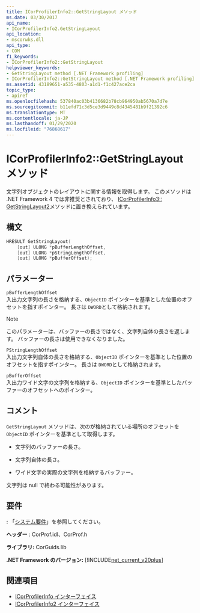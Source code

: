```yaml
---
title: ICorProfilerInfo2::GetStringLayout メソッド
ms.date: 03/30/2017
api_name:
- ICorProfilerInfo2.GetStringLayout
api_location:
- mscorwks.dll
api_type:
- COM
f1_keywords:
- ICorProfilerInfo2::GetStringLayout
helpviewer_keywords:
- GetStringLayout method [.NET Framework profiling]
- ICorProfilerInfo2::GetStringLayout method [.NET Framework profiling]
ms.assetid: 43189651-a535-4803-a1d1-f1c427ace2ca
topic_type:
- apiref
ms.openlocfilehash: 537840ac03b4136682b78cb964950ab5670a7d7e
ms.sourcegitcommit: b11efd71c3d5ce3d9449c8d4345481b9f21392c6
ms.translationtype: MT
ms.contentlocale: ja-JP
ms.lasthandoff: 01/29/2020
ms.locfileid: "76868617"
---
```

# <a name="icorprofilerinfo2getstringlayout-method"></a>ICorProfilerInfo2::GetStringLayout メソッド
文字列オブジェクトのレイアウトに関する情報を取得します。 このメソッドは .NET Framework 4 では非推奨とされており、 [ICorProfilerInfo3:: GetStringLayout2](icorprofilerinfo3-getstringlayout2-method.md)メソッドに置き換えられています。  
  
## <a name="syntax"></a>構文  
  
```cpp  
HRESULT GetStringLayout(  
    [out] ULONG *pBufferLengthOffset,  
    [out] ULONG *pStringLengthOffset,  
    [out] ULONG *pBufferOffset);  
```  
  
## <a name="parameters"></a>パラメーター  
 `pBufferLengthOffset`  
 入出力文字列の長さを格納する、`ObjectID` ポインターを基準とした位置のオフセットを指すポインター。 長さは `DWORD`として格納されます。  
  
> [!NOTE]
> このパラメーターは、バッファーの長さではなく、文字列自体の長さを返します。 バッファーの長さは使用できなくなりました。  
  
 `PStringLengthOffset`  
 入出力文字列自体の長さを格納する、`ObjectID` ポインターを基準とした位置のオフセットを指すポインター。 長さは `DWORD`として格納されます。  
  
 `pBufferOffset`  
 入出力ワイド文字の文字列を格納する、`ObjectID` ポインターを基準としたバッファーのオフセットへのポインター。  
  
## <a name="remarks"></a>コメント  
 `GetStringLayout` メソッドは、次のが格納されている場所のオフセットを `ObjectID` ポインターを基準として取得します。  
  
- 文字列のバッファーの長さ。  
  
- 文字列自体の長さ。  
  
- ワイド文字の実際の文字列を格納するバッファー。  
  
 文字列は null で終わる可能性があります。  
  
## <a name="requirements"></a>要件  
 **:** 「[システム要件](../../../../docs/framework/get-started/system-requirements.md)」を参照してください。  
  
 **ヘッダー** : CorProf.idl、CorProf.h  
  
 **ライブラリ:** CorGuids.lib  
  
 **.NET Framework のバージョン:** [!INCLUDE[net_current_v20plus](../../../../includes/net-current-v20plus-md.md)]  
  
## <a name="see-also"></a>関連項目

- [ICorProfilerInfo インターフェイス](icorprofilerinfo-interface.md)
- [ICorProfilerInfo2 インターフェイス](icorprofilerinfo2-interface.md)
